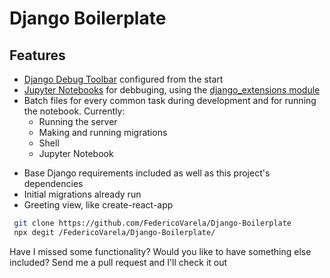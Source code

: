 # Django Boilerplate

## Features
 * [Django Debug Toolbar](https://pypi.org/project/django-debug-toolbar/) configured from the start
 * [Jupyter Notebooks](https://jupyter.org/) for debbuging, using the [django_extensions module](https://pypi.org/project/django-extensions/)
 * Batch files for every common task during development and for running the notebook. Currently:
    - Running the server
    - Making and running migrations
    - Shell
    - Jupyter Notebook
 - Base Django requirements included as well as this project's dependencies
 - Initial migrations already run
 - Greeting view, like create-react-app

 ```bash
  git clone https://github.com/FedericoVarela/Django-Boilerplate
  npx degit /FedericoVarela/Django-Boilerplate/
 ```

Have I missed some functionality? Would you like to have something else included? Send me a pull request and I'll check it out
